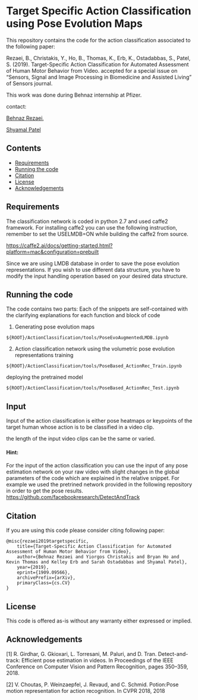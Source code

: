# Target Specific Action Classification using Pose Evolution Maps

This repository contains the code for the action classification associated to the following paper:

Rezaei, B., Christakis, Y., Ho, B., Thomas, K., Erb, K., Ostadabbas, S., Patel, S. (2019). Target-Specific Action Classification for Automated Assessment of Human Motor Behavior from Video. accepted for a special issue on “Sensors, Signal and Image Processing in Biomedicine and Assisted Living” of Sensors journal.

This work was done during Behnaz internship at Pfizer.

contact:

[Behnaz Rezaei](brezaei@ece.neu.edu),

[Shyamal Patel](Shyamal.Patel@pfizer.com)

## Contents   
*  [Requirements](#requirements)
*  [Running the code](#running-the-code)
*  [Citation](#citation)
*  [License](#license)
*  [Acknowledgements](#acknowledgements)

## Requirements
The classification network is coded in python 2.7 and used caffe2 framework.
For installing caffe2 you can use the following instruction, remember to set the USELMDB=ON while building the caffe2 from source.

https://caffe2.ai/docs/getting-started.html?platform=mac&configuration=prebuilt

Since we are using LMDB database in order to save the pose evolution representations. If you wish to use different data structure, you have to modify the input handling operation based on your desired data structure.

## Running the code
The code contains two parts:
Each of the snippets are self-contained with the clarifying explanations for each function and block of code
1. Generating pose evolution maps
```
${ROOT}/ActionClassification/tools/PoseEvoAugmentedLMDB.ipynb
```
2. Action classification network using the volumetric pose evolution representations
training
```
${ROOT}/ActionClassification/tools/PoseBased_ActionRec_Train.ipynb
```

deploying the pretrained model
```
${ROOT}/ActionClassification/tools/PoseBased_ActionRec_Test.ipynb
```

## Input
Input of the action classification is either pose heatmaps or keypoints of the target human whose action is to be classified in a video clip.


the length of the input video clips can be the same or varied.
#### Hint:
For the input of the action classification you can use the input of any pose estimation network on your raw video with slight changes in the global parameters of the code which are explained in the relative snippet. For example we used the pretrined network provided in the following repository in order to get the pose results.
https://github.com/facebookresearch/DetectAndTrack

## Citation
If you are using this code please consider citing following paper:
```
@misc{rezaei2019targetspecific,
    title={Target-Specific Action Classification for Automated Assessment of Human Motor Behavior from Video},
    author={Behnaz Rezaei and Yiorgos Christakis and Bryan Ho and Kevin Thomas and Kelley Erb and Sarah Ostadabbas and Shyamal Patel},
    year={2019},
    eprint={1909.09566},
    archivePrefix={arXiv},
    primaryClass={cs.CV}
}
```

## License
This code is offered as-is without any warranty either expressed or implied.
## Acknowledgements
[1] R. Girdhar, G. Gkioxari, L. Torresani, M. Paluri, and D. Tran. Detect-and-track: Efficient pose estimation in videos. In Proceedings of the IEEE Conference on Computer Vision and Pattern Recognition, pages 350–359, 2018.


[2] V. Choutas, P. Weinzaepfel, J. Revaud, and C. Schmid. Potion:Pose motion representation for action recognition. In CVPR
2018, 2018
